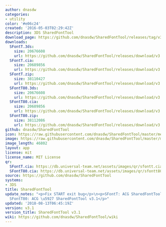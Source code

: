 ```yaml
---
author: dnasdw
categories:
- utility
color: '#e06c24'
created: '2016-05-03T02:29:42Z'
description: 3DS SharedFontTool
download_page: https://github.com/dnasdw/SharedFontTool/releases/tag/v3.1
downloads:
  SFontT.3ds:
    size: 20676608
    url: https://github.com/dnasdw/SharedFontTool/releases/download/v3.1/SFontT.3ds
  SFontT.cia:
    size: 20689856
    url: https://github.com/dnasdw/SharedFontTool/releases/download/v3.1/SFontT.cia
  SFontT.zip:
    size: 38110427
    url: https://github.com/dnasdw/SharedFontTool/releases/download/v3.1/SFontT.zip
  SFontT80.3ds:
    size: 20676608
    url: https://github.com/dnasdw/SharedFontTool/releases/download/v3.1/SFontT80.3ds
  SFontT80.cia:
    size: 20689856
    url: https://github.com/dnasdw/SharedFontTool/releases/download/v3.1/SFontT80.cia
  SFontT80.zip:
    size: 38112086
    url: https://github.com/dnasdw/SharedFontTool/releases/download/v3.1/SFontT80.zip
github: dnasdw/SharedFontTool
icon: https://raw.githubusercontent.com/dnasdw/SharedFontTool/master/meta/icon_3ds.png
image: https://raw.githubusercontent.com/dnasdw/SharedFontTool/master/meta/banner_3ds.png
image_length: 46802
layout: app
license: mit
license_name: MIT License
qr:
  SFontT.cia: https://db.universal-team.net/assets/images/qr/sfontt.cia.png
  SFontT80.cia: https://db.universal-team.net/assets/images/qr/sfontt80.cia.png
source: https://github.com/dnasdw/SharedFontTool
systems:
- 3DS
title: SharedFontTool
update_notes: "<p>Fix START exit bug</p>\n<p>SFontT: ACG SharedFontTool v3.1<br>\n\
  SFontT80: ACG \u5927 SharedFontTool v3.1</p>"
updated: '2018-08-13T06:45:19Z'
version: v3.1
version_title: SharedFontTool v3.1
wiki: https://github.com/dnasdw/SharedFontTool/wiki
---
```


